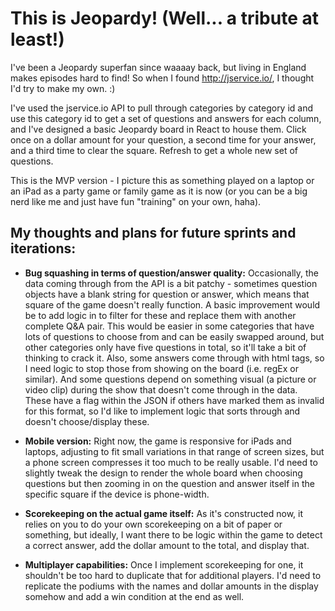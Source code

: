 # This is Jeopardy! (Well... a tribute at least!)

I've been a Jeopardy superfan since waaaay back, but living in England makes episodes hard to find! So when I found http://jservice.io/, I thought I'd try to make my own. :)

I've used the jservice.io API to pull through categories by category id and use this category id to get a set of questions and answers for each column, and I've designed a basic Jeopardy board in React to house them. Click once on a dollar amount for your question, a second time for your answer, and a third time to clear the square. Refresh to get a whole new set of questions. 

This is the MVP version - I picture this as something played on a laptop or an iPad as a party game or family game as it is now (or you can be a big nerd like me and just have fun "training" on your own, haha).

## My thoughts and plans for future sprints and iterations:

- **Bug squashing in terms of question/answer quality:** Occasionally, the data coming through from the API is a bit patchy - sometimes question objects have a blank string for question or answer, which means that square of the game doesn't really function. A basic improvement would be to add logic in to filter for these and replace them with another complete Q&A pair. This would be easier in some categories that have lots of questions to choose from and can be easily swapped around, but other categories only have five questions in total, so it'll take a bit of thinking to crack it. Also, some answers come through with html tags, so I need logic to stop those from showing on the board (i.e. regEx or similar). And some questions depend on something visual (a picture or video clip) during the show that doesn't come through in the data. These have a flag within the JSON if others have marked them as invalid for this format, so I'd like to implement logic that sorts through and doesn't choose/display these.
  
- **Mobile version:** Right now, the game is responsive for iPads and laptops, adjusting to fit small variations in that range of screen sizes, but a phone screen compresses it too much to be really usable. I'd need to slightly tweak the design to render the whole board when choosing questions but then zooming in on the question and answer itself in the specific square if the device is phone-width.
 
- **Scorekeeping on the actual game itself:** As it's constructed now, it relies on you to do your own scorekeeping on a bit of paper or something, but ideally, I want there to be logic within the game to detect a correct answer, add the dollar amount to the total, and display that. 
 
- **Multiplayer capabilities:** Once I implement scorekeeping for one, it shouldn't be too hard to duplicate that for additional players. I'd need to replicate the podiums with the names and dollar amounts in the display somehow and add a win condition at the end as well.
